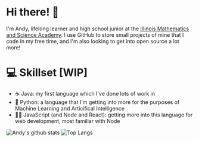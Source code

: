 # Hi there! 👋

I'm Andy, lifelong learner and high school junior at the [Illinois Mathematics and Science Academy](imsa.edu). I use GitHub to store small projects of mine that I code in my free time, and I'm also looking to get into open source a lot more!

# :computer: Skillset [WIP]

- :coffee: Java: my first language which I've done lots of work in
- :snake: Python: a language that I'm getting into more for the purposes of Machine Learning and Articifical Intelligence
- :man_technologist: JavaScript (and Node and React): getting more into this language for web development, most familiar with Node

![Andy's github stats](https://github-readme-stats.vercel.app/api?username=thewindsofwinter&show_icons=true&count_private=true&theme=dark&line_height=35) ![Top Langs](https://github-readme-stats.vercel.app/api/top-langs/?username=thewindsofwinter&theme=dark&hide_title=true)

<!--
**thewindsofwinter/thewindsofwinter** is a ✨ _special_ ✨ repository because its `README.md` (this file) appears on your GitHub profile.

Here are some ideas to get you started:

- 🔭 I’m currently working on ...
- 🌱 I’m currently learning ...
- 👯 I’m looking to collaborate on ...
- 🤔 I’m looking for help with ...
- 💬 Ask me about ...
- 📫 How to reach me: ...
- 😄 Pronouns: ...
- ⚡ Fun fact: ...
-->
